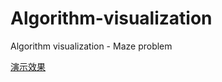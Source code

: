 # Algorithm-visualization
Algorithm visualization - Maze problem

[演示效果](htmlpreview.github.io/?https://github.com/inkn/Algorithm-visualization/blob/master/Maze.html)
